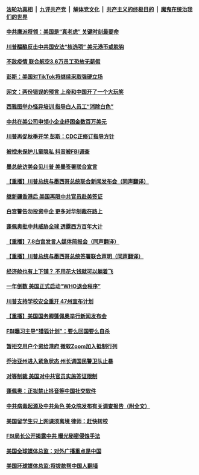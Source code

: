 

####  [法轮功真相](../../../../basic/blob/master/README.md?t=07092202) &nbsp;|&nbsp; [九评共产党](../../../../9ping.md/blob/master/README.md?t=07092202) &nbsp;|&nbsp; [解体党文化](../../../../jtdwh.md/blob/master/README.md?t=07092202)  &nbsp;|&nbsp; [共产主义的终极目的](../../../../gczydzjmd.md/blob/master/README.md?t=07092202) &nbsp;|&nbsp; [魔鬼在统治我们的世界](../../../../mgztzwmdsj.md/blob/master/README.md?t=07092202) 

#### [中共鹰派将领：美国是“真老虎” 关键时刻最要命](../pages/prog203/a102889758.md?t=07092202) 

#### [川普醖酿反击中共国安法“核选项” 美元港币或脱钩](../pages/prog203/a102889311.md?t=07092202) 

#### [不敌疫情 联合航空3.6万员工恐放无薪假](../pages/prog203/a102889659.md?t=07092202) 

#### [彭斯：美国对TikTok将继续采取强硬立场](../pages/prog203/a102889109.md?t=07092202) 

#### [网文：两份错误的预言 上帝和中国开了一个大玩笑](../pages/prog203/a102889416.md?t=07092202) 

#### [西雅图举办怪异培训 指导白人员工“消除白色”](../pages/prog203/a102889417.md?t=07092202) 

#### [中共在美公司申领小企业纾困金数百万美元](../pages/prog203/a102889012.md?t=07092202) 

#### [川普再促秋季开学 彭斯：CDC正修订指导方针](../pages/prog203/a102889167.md?t=07092202) 

#### [被控未保护儿童隐私 抖音被FBI调查](../pages/prog203/a102889081.md?t=07092202) 

#### [墨总统访美会见川普 美墨签署联合宣言](../pages/prog203/a102889279.md?t=07092202) 

#### [【重播】川普总统与墨西哥总统联合新闻发布会（同声翻译）](../pages/prog203/a102889264.md?t=07092202) 

#### [继新疆香港后 美国再限中共官员赴美签证](../pages/prog203/a102889085.md?t=07092202) 

#### [白宫警告勿投资中企 更多对华制裁在路上](../pages/prog203/a102889230.md?t=07092202) 

#### [蓬佩奥批中共威胁全球 透露西方百年大计](../pages/prog203/a102889178.md?t=07092202) 

#### [【重播】7.8白宫发言人媒体简报会（同声翻译）](../pages/prog203/a102889171.md?t=07092202) 

#### [【重播】川普总统与墨西哥总统签署联合声明（同声翻译）](../pages/prog203/a102889055.md?t=07092202) 

#### [经济舱也有上下铺？ 不用花大钱就可以躺着飞](../pages/prog203/a102888825.md?t=07092202) 

#### [一年倒数 美国正式启动“WHO退会程序”](../pages/prog203/a102888991.md?t=07092202) 

#### [川普支持学校安全重开 47州宣布计划](../pages/prog203/a102888974.md?t=07092202) 

#### [【重播】美国国务卿蓬佩奥举行新闻发布会](../pages/prog203/a102888936.md?t=07092202) 

#### [FBI曝习主导“猎狐计划”：要么回国要么自杀](../pages/prog203/a102888646.md?t=07092202) 

#### [暂拒交用户个资给港府 微软Zoom加入抵制行列](../pages/prog203/a102888556.md?t=07092202) 

#### [乔治亚州进入紧急状态 州长调国民警卫队止暴](../pages/prog203/a102888495.md?t=07092202) 

#### [对等制裁 美国对中共官员实施签证限制](../pages/prog203/a102888425.md?t=07092202) 

#### [蓬佩奥：正拟禁止抖音等中国社交软件](../pages/prog203/a102888217.md?t=07092202) 

#### [中共病毒起源及中共角色 美众院发布有关调查报告（附全文）](../pages/prog203/a102888197.md?t=07092202) 

#### [美国留学生只上网课须离境 律师：赶快转校](../pages/prog203/a102888365.md?t=07092202) 

#### [FBI局长公开揭露中共 曝光秘密侵蚀手法](../pages/prog203/a102888337.md?t=07092202) 

#### [美国全球媒体总监：对外广播重点是中国](../pages/prog203/a102888312.md?t=07092202) 

#### [美国环球媒体总监:将拨款帮中国人翻墙](../pages/prog203/a102888236.md?t=07092202) 

